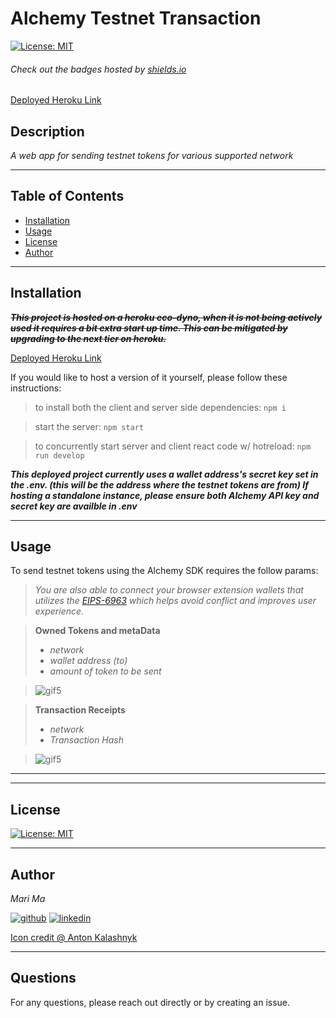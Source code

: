 # Alchemy Testnet Transaction

[![License: MIT](https://img.shields.io/badge/License-MIT-yellow.svg)](https://opensource.org/licenses/MIT)
  
  ###### Check out the badges hosted by [shields.io](https://shields.io/)

 [Deployed Heroku Link]()
  
  ## Description
  *A web app for sending testnet tokens for various supported network*

  ***

  ## Table of Contents
  - [Installation](#installation)
  - [Usage](#usage)
  - [License](#license)
  - [Author](#author)

  ***

  ## Installation

  ~~***This project is hosted on a heroku eco-dyno, when it is not being actively used it requires a bit extra start up time. This can be mitigated by upgrading to the next tier on heroku.***~~
  
  [Deployed Heroku Link]()
  
  If you would like to host a version of it yourself, please follow these instructions:

  > to install both the client and server side dependencies: `npm i`

  > start the server: `npm start`

  > to concurrently start server and client react code w/ hotreload: `npm run develop`


  ***This deployed project currently uses a wallet address's secret key set in the .env. (this will be the address where the testnet tokens are from) If hosting a standalone instance, please ensure both Alchemy API key and secret key are availble in .env***


  ***
  ## Usage

  To send testnet tokens using the Alchemy SDK requires the follow params:
 
  > *You are also able to connect your browser extension wallets that utilizes the [EIPS-6963](https://eips.ethereum.org/EIPS/eip-6963) which helps avoid conflict and improves user experience.*


  > **Owned Tokens and metaData**
  > - *network*
  > - *wallet address (to)*
  > - *amount of token to be sent*
  
  > ![gif5]()

  > **Transaction Receipts**
  > - *network*
  > - *Transaction Hash*
  
  > ![gif5]()


  
  ***

  ***
  ## License

  
[![License: MIT](https://img.shields.io/badge/License-MIT-yellow.svg)](https://opensource.org/licenses/MIT)

  ***
  ## Author
  *Mari Ma*

  [<img src="https://res.cloudinary.com/dbjhly3lm/image/upload//h_50/v1682488301/personal%20assets/logo_github_icon_143196_phgakv.png" alt='github' >](https://github.com/DraconMarius)
  [<img src="https://res.cloudinary.com/dbjhly3lm/image/upload/h_50/v1682488301/personal%20assets/logo_linkedin_icon_143191_nv9tim.png" alt='linkedin'>](https://www.linkedin.com/in/mari-ma-70771585/)

[Icon credit @ Anton Kalashnyk](https://icon-icons.com/users/14quJ7FM9cYdQZHidnZoM/icon-sets/)

  ***
  ## Questions
  For any questions, please reach out directly or by creating an issue.


  